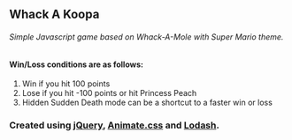 Whack A Koopa
------


###### Simple Javascript game based on Whack-A-Mole with Super Mario theme.




#### Win/Loss conditions are as follows:  
1. Win if you hit 100 points  
2. Lose if you hit -100 points or hit Princess Peach  
3. Hidden Sudden Death mode can be a shortcut to a faster win or loss  

### Created using [jQuery](https://jquery.com), [Animate.css](https://daneden.github.io/animate.css/) and [Lodash](http://lodash.com).